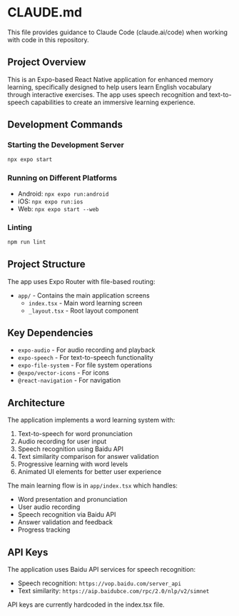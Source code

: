 # CLAUDE.md

This file provides guidance to Claude Code (claude.ai/code) when working with code in this repository.

## Project Overview

This is an Expo-based React Native application for enhanced memory learning, specifically designed to help users learn English vocabulary through interactive exercises. The app uses speech recognition and text-to-speech capabilities to create an immersive learning experience.

## Development Commands

### Starting the Development Server
```bash
npx expo start
```

### Running on Different Platforms
- Android: `npx expo run:android`
- iOS: `npx expo run:ios`
- Web: `npx expo start --web`

### Linting
```bash
npm run lint
```

## Project Structure

The app uses Expo Router with file-based routing:
- `app/` - Contains the main application screens
  - `index.tsx` - Main word learning screen
  - `_layout.tsx` - Root layout component

## Key Dependencies

- `expo-audio` - For audio recording and playback
- `expo-speech` - For text-to-speech functionality
- `expo-file-system` - For file system operations
- `@expo/vector-icons` - For icons
- `@react-navigation` - For navigation

## Architecture

The application implements a word learning system with:
1. Text-to-speech for word pronunciation
2. Audio recording for user input
3. Speech recognition using Baidu API
4. Text similarity comparison for answer validation
5. Progressive learning with word levels
6. Animated UI elements for better user experience

The main learning flow is in `app/index.tsx` which handles:
- Word presentation and pronunciation
- User audio recording
- Speech recognition via Baidu API
- Answer validation and feedback
- Progress tracking

## API Keys

The application uses Baidu API services for speech recognition:
- Speech recognition: `https://vop.baidu.com/server_api`
- Text similarity: `https://aip.baidubce.com/rpc/2.0/nlp/v2/simnet`

API keys are currently hardcoded in the index.tsx file.